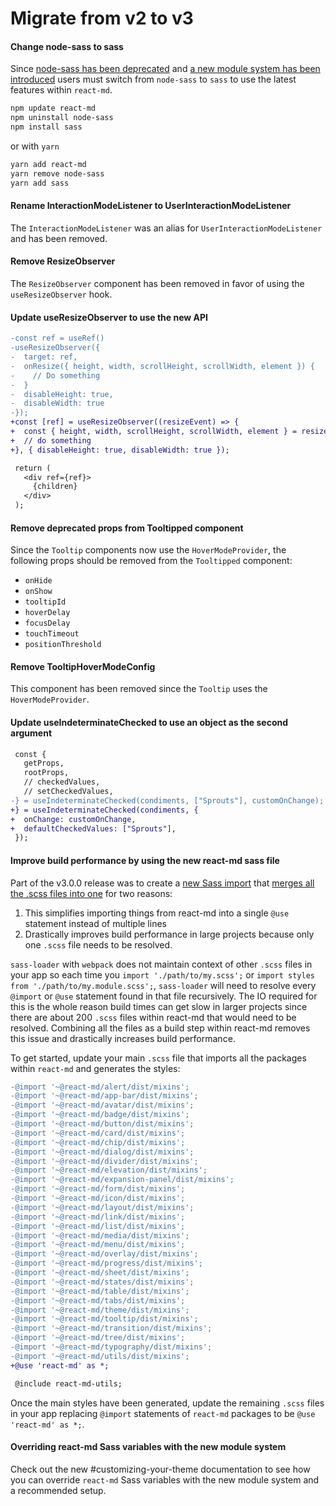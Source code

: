 # Migrate from v2 to v3

#### Change node-sass to sass

Since
[node-sass has been deprecated](https://github.com/sass/node-sass#node-sass) and
[a new module system has been introduced](https://sass-lang.com/blog/the-module-system-is-launched)
users must switch from `node-sass` to `sass` to use the latest features within
`react-md`.

```sh
npm update react-md
npm uninstall node-sass
npm install sass
```

or with `yarn`

```sh
yarn add react-md
yarn remove node-sass
yarn add sass
```

#### Rename InteractionModeListener to UserInteractionModeListener

The `InteractionModeListener` was an alias for `UserInteractionModeListener` and
has been removed.

#### Remove ResizeObserver

The `ResizeObserver` component has been removed in favor of using the
`useResizeObserver` hook.

#### Update useResizeObserver to use the new API

```diff
-const ref = useRef()
-useResizeObserver({
-  target: ref,
-  onResize({ height, width, scrollHeight, scrollWidth, element }) {
-    // Do something
-  }
-  disableHeight: true,
-  disableWidth: true
-});
+const [ref] = useResizeObserver((resizeEvent) => {
+  const { height, width, scrollHeight, scrollWidth, element } = resizeEvent
+  // do something
+}, { disableHeight: true, disableWidth: true });

 return (
   <div ref={ref}>
     {children}
   </div>
 );
```

#### Remove deprecated props from Tooltipped component

Since the `Tooltip` components now use the `HoverModeProvider`, the following
props should be removed from the `Tooltipped` component:

- `onHide`
- `onShow`
- `tooltipId`
- `hoverDelay`
- `focusDelay`
- `touchTimeout`
- `positionThreshold`

#### Remove TooltipHoverModeConfig

This component has been removed since the `Tooltip` uses the
`HoverModeProvider`.

#### Update useIndeterminateChecked to use an object as the second argument

```diff
 const {
   getProps,
   rootProps,
   // checkedValues,
   // setCheckedValues,
-} = useIndeterminateChecked(condiments, ["Sprouts"], customOnChange);
+} = useIndeterminateChecked(condiments, {
+  onChange: customOnChange,
+  defaultCheckedValues: ["Sprouts"],
 });
```

#### Improve build performance by using the new react-md sass file

Part of the v3.0.0 release was to create a
[new Sass import](https://github.com/mlaursen/react-md/blob/a9995e084480006a77f9123b95ce7275998fb406/packages/react-md/package.json#L9)
that
[merges all the .scss files into one](https://github.com/mlaursen/react-md/blob/3e738b4ab14fd7b4aab4f104b0d4120d226b7747/packages/dev-utils/src/utils/styles/combineAllFiles.ts#L105-L109)
for two reasons:

1. This simplifies importing things from react-md into a single `@use` statement
   instead of multiple lines
2. Drastically improves build performance in large projects because only one
   `.scss` file needs to be resolved.

`sass-loader` with `webpack` does not maintain context of other `.scss` files in
your app so each time you `import './path/to/my.scss';` or
`import styles from './path/to/my.module.scss';`, `sass-loader` will need to
resolve every `@import` or `@use` statement found in that file recursively. The
IO required for this is the whole reason build times can get slow in larger
projects since there are about 200 `.scss` files within react-md that would need
to be resolved. Combining all the files as a build step within react-md removes
this issue and drastically increases build performance.

To get started, update your main `.scss` file that imports all the packages
within `react-md` and generates the styles:

```diff
-@import '~@react-md/alert/dist/mixins';
-@import '~@react-md/app-bar/dist/mixins';
-@import '~@react-md/avatar/dist/mixins';
-@import '~@react-md/badge/dist/mixins';
-@import '~@react-md/button/dist/mixins';
-@import '~@react-md/card/dist/mixins';
-@import '~@react-md/chip/dist/mixins';
-@import '~@react-md/dialog/dist/mixins';
-@import '~@react-md/divider/dist/mixins';
-@import '~@react-md/elevation/dist/mixins';
-@import '~@react-md/expansion-panel/dist/mixins';
-@import '~@react-md/form/dist/mixins';
-@import '~@react-md/icon/dist/mixins';
-@import '~@react-md/layout/dist/mixins';
-@import '~@react-md/link/dist/mixins';
-@import '~@react-md/list/dist/mixins';
-@import '~@react-md/media/dist/mixins';
-@import '~@react-md/menu/dist/mixins';
-@import '~@react-md/overlay/dist/mixins';
-@import '~@react-md/progress/dist/mixins';
-@import '~@react-md/sheet/dist/mixins';
-@import '~@react-md/states/dist/mixins';
-@import '~@react-md/table/dist/mixins';
-@import '~@react-md/tabs/dist/mixins';
-@import '~@react-md/theme/dist/mixins';
-@import '~@react-md/tooltip/dist/mixins';
-@import '~@react-md/transition/dist/mixins';
-@import '~@react-md/tree/dist/mixins';
-@import '~@react-md/typography/dist/mixins';
-@import '~@react-md/utils/dist/mixins';
+@use 'react-md' as *;

 @include react-md-utils;
```

Once the main styles have been generated, update the remaining `.scss` files in
your app replacing `@import` statements of `react-md` packages to be
`@use 'react-md' as *;`.

#### Overriding react-md Sass variables with the new module system

Check out the new #customizing-your-theme documentation to see how you can
override `react-md` Sass variables with the new module system and a recommended
setup.
